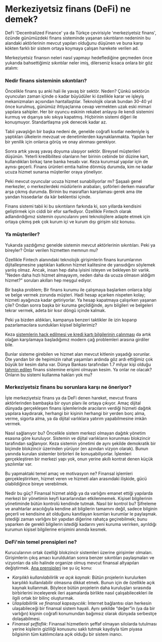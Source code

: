 # Merkeziyetsiz finans \(DeFi\) ne demek?

DeFi 'Decentralized Finance' ya da Türkçe çevirisiyle 'merkeziyetsiz finans', özünde günümüzdeki finans sisteminde yaşanan sıkıntıların nedeninin bu alandaki aktörlerinin mevcut yapıları olduğunu düşünen ve buna karşı kökten farklı bir sistem ortaya koymaya çalışan harekete verilen ad. 

Merkeziyetsiz finansın neleri nasıl yapmayı hedeflediğine geçmeden önce yukarıda bahsettiğimiz sıkıntılar neler imiş, dilerseniz kısaca onlara bir göz atalım: 

### Nedir finans sisteminin sıkıntıları?

Öncelikle finans şu anki hali ile yavaş bir sektör. Neden? Çünkü sektörün oyuncuları zaman içinde o kadar büyüdüler ki özellikle karar ve işleyiş mekanizmaları açısından hantallaştılar. Teknolojik olarak bundan 30-40 yıl önce kurulmuş, günümüz ihtiyaçlarına cevap vermekten uzak eski mimari yapılara sahipler. Her bir oyuncu eskinin rekabet anlayışı ile kendi sistemini kurmuş ve dışarıya sıkı sıkıya kapatmış. Hiçbirinin sistemi diğeri ile konuşmuyor. Standartlaşma yok denecek kadar az.

Tabii yavaşlığın bir başka nedeni de, genelde coğrafi kısıtlar nedeniyle iş yaptıkları ülkelerin mevzuat ve denetimlerden kaynaklanmakta. Yapılan her bir yenilik için onlarca görüş ve onay alınması gerekiyor.

Sonra artık yavaş yavaş doyuma ulaşıyor sektör. Bireysel müşterileri düşünün. Yeterli kredibilitesi olanların her birinin cebinde bir düzine kart, kullandıkları birkaç tane banka hesabı var. Keza kurumsal yapılar için de aynısı geçerli. Finans ürünleri emtia haline dönmüş durumda, kim ne kadar ucuza hizmet sunarsa müşteriler oraya yöneliyor.

Peki mevcut oyuncular ucuza hizmet sunabiliyorlar mı? Şaşaalı genel merkezler, o merkezlerdeki müdürlerin arabaları, şoförleri derken masraflar arşa çıkmış durumda. Birinin bu masrafları karşılaması gerek ama öte yandan hissedarlar da kâr beklentisi içinde.

Finans sistemi tabii ki bu sıkıntıların farkında ki, son yıllarda kendisini geliştirmek için ciddi bir efor sarfediyor. Özellikle Fintech olarak adlandırdığımız sistemin oyuncularını yeni teknolojilere adapte etmek için ortaya çıkmış pek çok kurum içi ve kurum dışı girişim söz konusu.

### Ya müşteriler? <a id="ya-m&#xFC;&#x15F;teriler"></a>

Yukarıda yazdığımız genelde sistemin mevcut aktörlerinin sıkıntıları. Peki ya bireyler? Onlar verilen hizmetten memnun mu?

Özellikle Fintech alanındaki teknolojik girişimlerin finans kurumlarının dijitalleşmesine yaptıkları katkının hizmet kalitesine de yansıdığını söylemek yanlış olmaz. Ancak, insan hep daha iyisini isteyen ve bekleyen bir varlık. "Neden daha hızlı hizmet almayayım, neden daha da ucuza olmasın aldığım hizmet?" soruları  akılları hep meşgul ediyor. 

Bir başka problem; Bir finans kurumu ile çalışmaya başlarken onlarca bilgi ve belge vermek zorunda müşteri. Hadi hesap açarken nispeten kolay; hizmeti ayağınıza kadar getiriyorlar. Ya hesap kapatmaya çalışırken yaşanan çile? Ondan sonra başka bir kuruma geçildiğinde, aynı bilgileri ve belgeleri tekrar vermek, adeta bir kısır döngü içinde kalmak.

Peki ya bizden aldıkları, kampanya benzeri taktikler ile izin koparıp pazarlamacılara sundukları kişisel bilgilerimiz?

Keza [sistemlerin hack edilmesi ve kredi kartı bilgilerinin çalınması](https://www.bbc.com/turkce/haberler-turkiye-50746265) da artık olağan karşılamaya başladığımız modern çağ problemleri arasına girdiler bile.

Bunlar sisteme girebilen ve hizmet alan mevcut kitlenin yaşadığı sorunlar. Öte yandan bir de hepimizin rahat yaşamları ardında göz ardı ettiğimiz çok büyük bir kesim daha var. Dünya Bankası tarafından 1.7 milyar kişi olduğu [tahmin edilen](https://www.worldbank.org/en/news/press-release/2018/04/19/financial-inclusion-on-the-rise-but-gaps-remain-global-findex-database-shows) finans sistemine erişimi olmayan kesim. Ya onlar ne olacak? Onların bu sistemi kullanma hakları yok mu?

### Merkeziyetsiz finans bu sorunlara karşı ne öneriyor? <a id="merkeziyetsiz-finans-ne-yapacak-bunlara"></a>

İşte merkeziyetsiz finans ya da DeFi denen hareket, mevcut finans aktörlerinden bambaşka bir oyun planı ile ortaya çıkıyor. Amaç dijital dünyada gerçekleşen finans işlemlerinde aracıların verdiği hizmeti dağıtık yapılara kaydırarak, herhangi bir kişinin herhangi bir yerden borç alma, verme, sigorta alma, ya da dijital varlıklara yatırım yapabilmesine imkân vermek.

Nasıl sağlanıyor bu? Öncelikle sistem merkezi olmayan dağıtık yönetim esasına göre kuruluyor. Sistemin ve dijital varlıkların korunması blokzincir tarafından sağlanıyor. Keza sistemin yönetimi de aynı şekilde demokratik bir biçimde blokzincir üzerinden yürüyor \(en azından vizyon olarak\). Bunun yanında kurulan sistemler birbirleri ile konuşabiliyorlar. İşlemleri gerçekleştiren bir merkezi yapı yok, onun yerine akıllı kontrat denen küçük yazılımlar var. 

Bu yapmaktaki temel amaç ve motivasyon ne? Finansal işlemleri gerçekleştirirken, hizmet veren ve hizmeti alan arasındaki ilişkide, gücü olabildiğince bireye verebilmek.

Nedir bu güç? Finansal hizmet aldığı ya da varlığını emanet ettiği yapılarda merkezi bir yönetimin keyfi kararlarından etkilenmemek. Kişisel bilgilerinin yönetiminde bütün kontrolü kendinde tutmak. Nasıl bir kontrol bu? Şifreleme ve anahtarlar aracılığıyla kendine ait bilgilerin tamamını değil, sadece bilginin geçerli ve kendisine ait olduğunu kanıtlayan kısımları kurumlar le paylaşmak. İstediği zaman varlığını bir yapıdan diğerine rahatça geçirebilmek; bunu yaparken de gerekli bilgilerin istediği kadarını yeni kuruma verirken, ayrıldığı kurumun kişisel bilgilerine erişimini anında kesmek.

### DeFi'nin temel prensipleri ne?

Kurucularının ortak özelliği blokzincir sistemleri üzerine girişimler olmaları. Girişimlerin çıkış amacı kurulduktan sonra benzer sıkıntıları paylaşmaları ve vizyonları da silo halinde organize olmuş mevcut finansal altyapıları değiştirmek. [Ana prensipleri](https://medium.com/defi-network/opening-defi-42a5afdb71e0) ise şu üç konu:

* _Karşılıklı kullanılabilirlik ve açık kaynak_: Bütün projelerin kurulurken karşılıklı kullanılabilir olmasına dikkat etmek. Bunun için de özellikle açık kaynak kullanmak. Böylece bütün projelerin daha kuruluşları sırasında birbirlerini inceleyerek ileri aşamalarda birlikte nasıl çalışabilecekleri ile ilgili ortak bir bilinç oluşturmak.
* _Ulaşılabilirlik ve finansal kapsayıcılık_: İnternet bağlantısı olan herkesin ulaşabileceği bir finansal sistem hayali. Aynı şekilde “değer”in \(ya da bir varlığın\) kişinin coğrafi konumundan bağımsız olarak dünyada serbestçe dolaşabilmesi.
* _Finansal şeffaflık_: Finansal hizmetlerin şeffaf olmayan silolarda tutulması yerine kişilerin gizliliği konusunu saklı tutmak kaydıyla tüm piyasa bilgisinin tüm katılımcılara açık olduğu bir sistem inancı.

